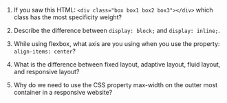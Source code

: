 <!-- Answers to the Self Study Questions go here -->

1. If you saw this HTML: `<div class="box box1 box2 box3"></div>` which class has the most specificity weight?
<!--.box3, as it is the furthest to the right-->

2. Describe the difference between `display: block;` and `display: inline;`.
<!-- display:block will cause an element to occupy the entire available space of its parent width-wise, preventing sibling elements from appearing horizontally to it, whereas a display:inline element will only occupy the space associated with its own width, allowing other elements to appear horizontally to it.-->

3. While using flexbox, what axis are you using when you use the property: `align-items: center`?
<!--Cross-axis-->

4. What is the difference between fixed layout, adaptive layout, fluid layout, and responsive layout?
<!--
Fixed layout: No responsiveness, fixed widths for all elements

Adaptive layout: Uses media queries to reformat page at set break-points. This can mean shrinking, hiding, re-arranging, or reformatting elements, amongst other things. Once a break-point has been passed, the site will be in effect fixed until another break-point is reached.

Fluid-layout: Elements widths are set to percentages, and so re-set continuously with different sized viewports. However, this is their only change, and their are no breakpoints. This layout starts to run into issues at very thin viewports for most types of content.

Responsive: Responsive takes elements of both adaptive and fluid layouts. Essentially, the layout will be fluid within a breakpoint, but once a break-point is reached, the site can reformat similarly to an adaptive layout. Then in the new format, it will behave fluidly until a new break-point is reached.

-->

5. Why do we need to use the CSS property max-width on the outter most container in a responsive website?
<!--
Otherwise the container would continue growing as the viewport did, and there is no reasonable limit on viewports baked into most browsers, so the design of all sites would fall apart at sufficiently wide viewports.
-->
